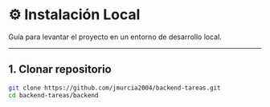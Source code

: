 # ⚙️ Instalación Local

Guía para levantar el proyecto en un entorno de desarrollo local.

---

## 1. Clonar repositorio

```bash
git clone https://github.com/jmurcia2004/backend-tareas.git
cd backend-tareas/backend
